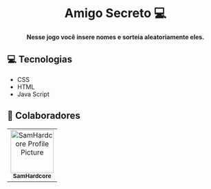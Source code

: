 <h1 align="center" style="font-weight: bold;">Amigo Secreto 💻</h1>


<p align="center">
    <b>Nesse jogo você insere nomes e sorteia aleatoriamente eles.</b>
</p>

<h2 id="technologies">💻 Tecnologias</h2>

- CSS
- HTML
- Java Script

<h2 id="colab">🤝 Colaboradores</h2>

<table>
  <tr>
    <td align="center">
      <a href="#">
        <img src="https://avatars.githubusercontent.com/u/103700550?v=4" width="100px;" alt="SamHardcore Profile Picture"/><br>
        <sub>
          <b>SamHardcore</b>
        </sub>
      </a>
    </td>
   
